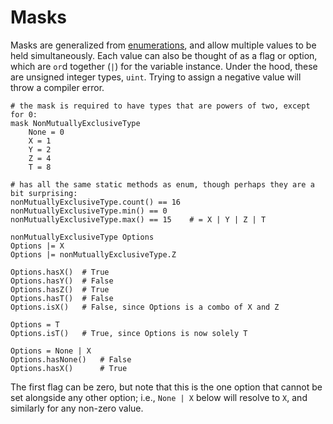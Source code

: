 # Masks

Masks are generalized from [enumerations](./enumerations.md), and allow multiple
values to be held simultaneously.  Each value can also be thought of as a flag or option,
which are `or`d together (`|`) for the variable instance.  Under the hood, these are
unsigned integer types, `uint`.  Trying to assign a negative value will throw a compiler error.

```
# the mask is required to have types that are powers of two, except for 0:
mask NonMutuallyExclusiveType
    None = 0
    X = 1
    Y = 2
    Z = 4
    T = 8

# has all the same static methods as enum, though perhaps they are a bit surprising:
nonMutuallyExclusiveType.count() == 16
nonMutuallyExclusiveType.min() == 0
nonMutuallyExclusiveType.max() == 15    # = X | Y | Z | T

nonMutuallyExclusiveType Options
Options |= X
Options |= nonMutuallyExclusiveType.Z

Options.hasX()  # True 
Options.hasY()  # False
Options.hasZ()  # True
Options.hasT()  # False
Options.isX()   # False, since Options is a combo of X and Z

Options = T
Options.isT()   # True, since Options is now solely T

Options = None | X
Options.hasNone()   # False
Options.hasX()      # True
```

The first flag can be zero, but note that this is the one option that cannot be set alongside
any other option; i.e., `None | X` below will resolve to `X`, and similarly for any non-zero
value.

